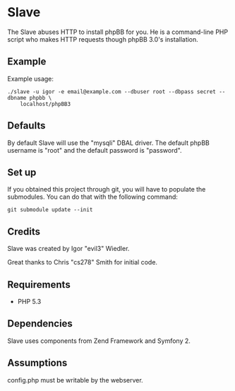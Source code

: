 # Slave

The Slave abuses HTTP to install phpBB for you. He is a command-line PHP script who makes HTTP requests though phpBB 3.0's installation.

## Example

Example usage:

	./slave -u igor -e email@example.com --dbuser root --dbpass secret --dbname phpbb \
		localhost/phpBB3

## Defaults

By default Slave will use the "mysqli" DBAL driver. The default phpBB username is "root" and the default password is "password".

## Set up

If you obtained this project through git, you will have to populate the submodules. You can do that with the following command:

	git submodule update --init

## Credits

Slave was created by Igor "evil3" Wiedler.

Great thanks to Chris "cs278" Smith for initial code.

## Requirements

* PHP 5.3

## Dependencies

Slave uses components from Zend Framework and Symfony 2.

## Assumptions

config.php must be writable by the webserver.
